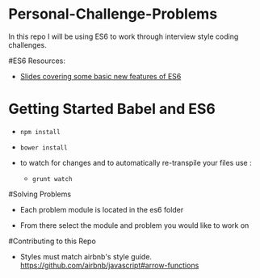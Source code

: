 # Personal-Challenge-Problems

In this repo I will be using ES6 to work through interview style coding challenges.

#ES6 Resources:
* [Slides covering some basic new features of ES6](http://slides.com/tneufeld/ecmascript-2015#/)


# Getting Started Babel and ES6

* `npm install`

* `bower install`

* to watch for changes and to automatically re-transpile your files use :

  * `grunt watch`

#Solving Problems

* Each problem module is located in the es6 folder

* From there select the module and problem you would like to work on

#Contributing to this Repo

* Styles must match airbnb's style guide. https://github.com/airbnb/javascript#arrow-functions

